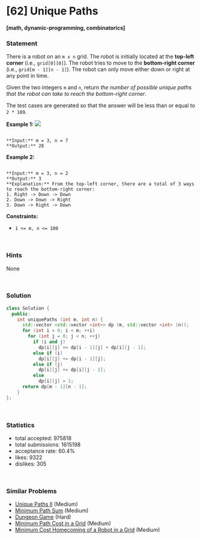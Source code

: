 # [62] Unique Paths

**[math, dynamic-programming, combinatorics]**

### Statement

There is a robot on an `m x n` grid. The robot is initially located at the **top-left corner** (i.e., `grid[0][0]`). The robot tries to move to the **bottom-right corner** (i.e., `grid[m - 1][n - 1]`). The robot can only move either down or right at any point in time.

Given the two integers `m` and `n`, return *the number of possible unique paths that the robot can take to reach the bottom-right corner*.

The test cases are generated so that the answer will be less than or equal to `2 * 109`.


**Example 1:**
![](https://assets.leetcode.com/uploads/2018/10/22/robot_maze.png)

```

**Input:** m = 3, n = 7
**Output:** 28

```

**Example 2:**

```

**Input:** m = 3, n = 2
**Output:** 3
**Explanation:** From the top-left corner, there are a total of 3 ways to reach the bottom-right corner:
1. Right -> Down -> Down
2. Down -> Down -> Right
3. Down -> Right -> Down

```

**Constraints:**
* `1 <= m, n <= 100`


<br>

### Hints

None

<br>

### Solution

```cpp
class Solution {
  public:
    int uniquePaths (int m, int n) {
      std::vector <std::vector <int>> dp (m, std::vector <int> (n));
      for (int i = 0; i < m; ++i)
        for (int j = 0; j < n; ++j)
          if (i and j)
            dp[i][j] += dp[i - 1][j] + dp[i][j - 1];
          else if (i)
            dp[i][j] += dp[i - 1][j];
          else if (j)
            dp[i][j] += dp[i][j - 1];
          else
            dp[i][j] = 1;
      return dp[m - 1][n - 1];
    }
};
```

<br>

### Statistics

- total accepted: 975818
- total submissions: 1615198
- acceptance rate: 60.4%
- likes: 9322
- dislikes: 305

<br>

### Similar Problems

- [Unique Paths II](https://leetcode.com/problems/unique-paths-ii) (Medium)
- [Minimum Path Sum](https://leetcode.com/problems/minimum-path-sum) (Medium)
- [Dungeon Game](https://leetcode.com/problems/dungeon-game) (Hard)
- [Minimum Path Cost in a Grid](https://leetcode.com/problems/minimum-path-cost-in-a-grid) (Medium)
- [Minimum Cost Homecoming of a Robot in a Grid](https://leetcode.com/problems/minimum-cost-homecoming-of-a-robot-in-a-grid) (Medium)
